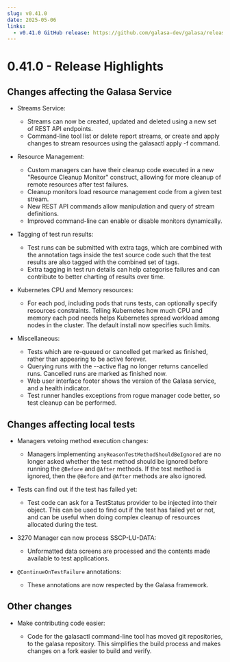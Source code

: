 ```yaml
---
slug: v0.41.0
date: 2025-05-06
links:
  - v0.41.0 GitHub release: https://github.com/galasa-dev/galasa/releases/tag/v0.41.0
---
```


# 0.41.0 - Release Highlights

## Changes affecting the Galasa Service

- Streams Service:

    - Streams can now be created, updated and deleted using a new set of REST API endpoints.
    - Command-line tool list or delete report streams, or create and apply changes to stream resources using the galasactl apply -f command.

- Resource Management:

    - Custom managers can have their cleanup code executed in a new "Resource Cleanup Monitor" construct, allowing for more cleanup of remote resources after test failures.
    - Cleanup monitors load resource management code from a given test stream.
    - New REST API commands allow manipulation and query of stream definitions.
    - Improved command-line can enable or disable monitors dynamically.

- Tagging of test run results:

    - Test runs can be submitted with extra tags, which are combined with the annotation tags inside the test source code such that the test results are also tagged with the combined set of tags.
    - Extra tagging in test run details can help categorise failures and can contribute to better charting of results over time.

- Kubernetes CPU and Memory resources:

    - For each pod, including pods that runs tests, can optionally specify resources constraints. Telling Kubernetes how much CPU and memory each pod needs helps Kubernetes spread workload among nodes in the cluster. The default install now specifies such limits.

- Miscellaneous:

    - Tests which are re-queued or cancelled get marked as finished, rather than appearing to be active forever.
    - Querying runs with the --active flag no longer returns cancelled runs. Cancelled runs are marked as finished now.
    - Web user interface footer shows the version of the Galasa service, and a health indicator.
    - Test runner handles exceptions from rogue manager code better, so test cleanup can be performed.

## Changes affecting local tests

- Managers vetoing method execution changes:

    - Managers implementing `anyReasonTestMethodShouldBeIgnored` are no longer asked whether the test method should be ignored before running the `@Before` and `@After` methods. If the test method is ignored, then the `@Before` and `@After` methods are also ignored.

- Tests can find out if the test has failed yet:

    - Test code can ask for a TestStatus provider to be injected into their object. This can be used to find out if the test has failed yet or not, and can be useful when doing complex cleanup of resources allocated during the test.

- 3270 Manager can now process SSCP-LU-DATA:

    - Unformatted data screens are processed and the contents made available to test applications.

- `@ContinueOnTestFailure` annotations:

    - These annotations are now respected by the Galasa framework.

## Other changes

- Make contributing code easier:

    - Code for the galasactl command-line tool has moved git repositories, to the galasa repository.
      This simplifies the build process and makes changes on a fork easier to build and verify.

